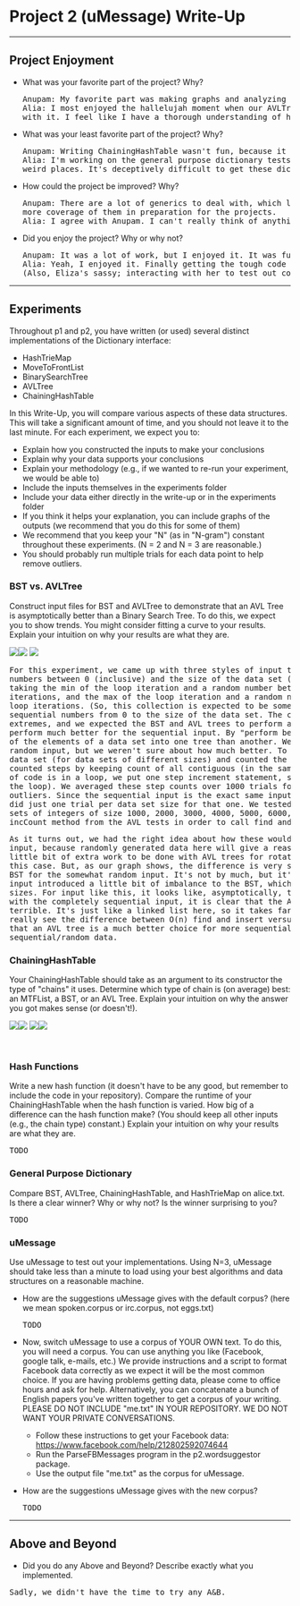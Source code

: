 # Project 2 (uMessage) Write-Up #
--------

## Project Enjoyment ##
- What was your favorite part of the project? Why?
  <pre>
  Anupam: My favorite part was making graphs and analyzing the data structures, because I found the challenge to be fun.
  Alia: I most enjoyed the hallelujah moment when our AVLTree magically started working after many, many hours of fighting
  with it. I feel like I have a thorough understanding of how AVL trees work now.
  </pre>

- What was your least favorite part of the project? Why?
  <pre>
  Anupam: Writing ChainingHashTable wasn't fun, because it took a lot of debugging.
  Alia: I'm working on the general purpose dictionary tests right now, and it's irksome, because bugs keep popping up in
  weird places. It's deceptively difficult to get these dictionaries to cooperate and count steps the way I want them to.
  </pre>

- How could the project be improved? Why?
  <pre>
  Anupam: There are a lot of generics to deal with, which leads to a lot of confusion. I suggest either fewer generics or
  more coverage of them in preparation for the projects.
  Alia: I agree with Anupam. I can't really think of anything besides that.
  </pre>

- Did you enjoy the project?  Why or why not?
  <pre>
  Anupam: It was a lot of work, but I enjoyed it. It was fun because it was interesting.
  Alia: Yeah, I enjoyed it. Finally getting the tough code to work never fails to bring me joy. 
  (Also, Eliza's sassy; interacting with her to test out code was fun.)
  </pre>
    
-----

## Experiments ##
Throughout p1 and p2, you have written (or used) several distinct implementations of the Dictionary interface:
 - HashTrieMap 
 - MoveToFrontList
 - BinarySearchTree
 - AVLTree
 - ChainingHashTable
 
 In this Write-Up, you will compare various aspects of these data structures.  This will take a significant amount of
 time, and you should not leave it to the last minute.  For each experiment, we expect you to:
 - Explain how you constructed the inputs to make your conclusions
 - Explain why your data supports your conclusions
 - Explain your methodology (e.g., if we wanted to re-run your experiment, we would be able to)
 - Include the inputs themselves in the experiments folder
 - Include your data either directly in the write-up or in the experiments folder
 - If you think it helps your explanation, you can include graphs of the outputs (we recommend that you do this for some of them)
 - We recommend that you keep your "N" (as in "N-gram") constant throughout these experiments. (N = 2 and N = 3 are reasonable.) 
 - You should probably run multiple trials for each data point to help remove outliers.


### BST vs. AVLTree ###
Construct input files for BST and AVLTree to demonstrate that an AVL Tree is asymptotically better
than a Binary Search Tree. To do this, we expect you to show trends.  You might consider fitting a curve to
your results. Explain your intuition on why your results are what they are.

![](RandomNumberTest.png)![](SomewhatRandomNumberTest.png)
![](NumbersInSequenceTest.png)

<pre>
For this experiment, we came up with three styles of input to compare BSTs to AVL trees. One is a collection of random
numbers between 0 (inclusive) and the size of the data set (exclusive). Another is a collection of numbers generated by
taking the min of the loop iteration and a random number between 0 and the size of the data set for even-numbered loop
iterations, and the max of the loop iteration and a random number between 0 and the size of the data set for odd-numbered
loop iterations. (So, this collection is expected to be somewhat random, somewhat sequential). The last input is just the
sequential numbers from 0 to the size of the data set. The completely random and completely sequential inputs represent
extremes, and we expected the BST and AVL trees to perform about the same for the random input, and the AVL tree to
perform much better for the sequential input. By "perform better", I mean that it takes fewer steps to find and insert all
of the elements of a data set into one tree than another. We believed that the AVL tree would be better for the somewhat
random input, but we weren't sure about how much better. To test this, we called find and insert for each element in a
data set (for data sets of different sizes) and counted the number of steps it took total for all of the elements. We
counted steps by keeping count of all contiguous (in the same method) O(1) blocks of code as 1 step (so, if an O(1) block
of code is in a loop, we put one step increment statement, so it counts that O(1) block as 1 step for each iteration of
the loop). We averaged these step counts over 1000 trials for the random and somewhat random inputs in order to remove
outliers. Since the sequential input is the exact same input every time (meaning the same number of steps every time), we
did just one trial per data set size for that one. We tested these three types of input on BSTs and AVL trees for data
sets of integers of size 1000, 2000, 3000, 4000, 5000, 6000, 7000, 8000, 9000, 10000, 20000, and 50000. We used the
incCount method from the AVL tests in order to call find and insert for each integer key in the data set.
</pre>
<pre>
As it turns out, we had the right idea about how these would perform. The BST performs slightly better for the random
input, because randomly generated data here will give a reasonably balanced tree without the need for rotation. There is a
little bit of extra work to be done with AVL trees for rotation, so the BST's slightly better performance makes sense in
this case. But, as our graph shows, the difference is very slight. Then, the AVL Tree performs noticeably better than the
BST for the somewhat random input. It's not by much, but it's possible to tell that the sequential-esque part of this
input introduced a little bit of imbalance to the BST, which caused it to take more steps, especially for larger data set
sizes. For input like this, it looks like, asymptotically, the AVL tree is worth the extra work done for rotation. Then,
with the completely sequential input, it is clear that the AVL tree is the better choice, because the BST's performance is
terrible. It's just like a linked list here, so it takes far more steps than the AVL tree asymptotically. Here is where we
really see the difference between O(n) find and insert versus O(lg(n)) find and insert. So, all in all I'd say we've shown
that an AVL tree is a much better choice for more sequential/sorted data, and it isn't necessarily a bad choice for non-
sequential/random data.
</pre>

### ChainingHashTable ###
Your ChainingHashTable should take as an argument to its constructor the type of "chains" it uses.  Determine
which type of chain is (on average) best: an MTFList, a BST, or an AVL Tree.  Explain your intuition on why
the answer you got makes sense (or doesn't!). 

![](SequentialInsert.png)![](SequentialFind.png)
![](RandomInsert.png)![](RandomFind.png)

<pre>

</pre>
 
### Hash Functions ###
Write a new hash function (it doesn't have to be any good, but remember to include the code in your repository).
Compare the runtime of your ChainingHashTable when the hash function is varied.  How big of a difference can the
hash function make?  (You should keep all other inputs (e.g., the chain type) constant.)  Explain your intuition on
why your results are what they are.
<pre>TODO</pre>

### General Purpose Dictionary ###
Compare BST, AVLTree, ChainingHashTable, and HashTrieMap on alice.txt.  Is
there a clear winner?  Why or why not?  Is the winner surprising to you?
<pre>TODO</pre>


### uMessage ###
Use uMessage to test out your implementations.  Using N=3, uMessage should take less than a minute to load using
your best algorithms and data structures on a reasonable machine.

 -  How are the suggestions uMessage gives with the default corpus? (here we mean spoken.corpus or irc.corpus, not eggs.txt)
    <pre>TODO</pre>

 - Now, switch uMessage to use a corpus of YOUR OWN text. To do this, you will need a corpus. 
   You can use anything you like (Facebook, google talk, e-mails, etc.)  We provide
   instructions and a script to format Facebook data correctly as we expect it will be the most common
   choice.  If you are having problems getting data, please come to office hours and ask for help.
   Alternatively, you can concatenate a bunch of English papers you've written together to get a corpus
   of your writing.  PLEASE DO NOT INCLUDE "me.txt" IN YOUR REPOSITORY.  WE DO NOT WANT YOUR PRIVATE CONVERSATIONS.
     * Follow these instructions to get your Facebook data: https://www.facebook.com/help/212802592074644
     * Run the ParseFBMessages program in the p2.wordsuggestor package.
     * Use the output file "me.txt" as the corpus for uMessage.
 
 - How are the suggestions uMessage gives with the new corpus?
   <pre>TODO</pre>

-----

## Above and Beyond ##
-   Did you do any Above and Beyond?  Describe exactly what you implemented.
 <pre>Sadly, we didn't have the time to try any A&B. </pre>
